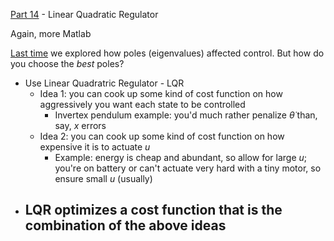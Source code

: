 [Part
14](https://www.youtube.com/watch?v=1_UobILf3cc&list=PLMrJAkhIeNNR20Mz-VpzgfQs5zrYi085m&index=14) -
Linear Quadratic Regulator

Again, more Matlab

[Last time](part13.md) we explored how poles (eigenvalues) affected control. But how do you choose the _best_ poles?

- Use Linear Quadratric Regulator - LQR
  - Idea 1: you can cook up some kind of cost function on how aggressively you want each state to be controlled
    - Invertex pendulum example: you'd much rather penalize $\dot{\theta}$ than, say, $x$ errors
  - Idea 2: you can cook up some kind of cost function on how expensive it is to actuate $u$
    - Example: energy is cheap and abundant, so allow for large $u$; you're on battery or can't actuate very hard with a tiny motor, so ensure small $u$ (usually)
- LQR optimizes a cost function that is the combination of the above ideas
  -
